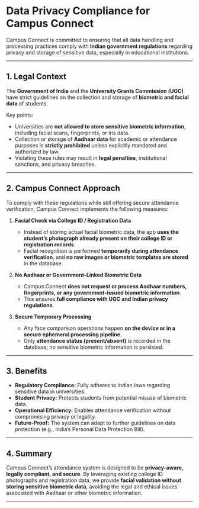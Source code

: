 # Data Privacy Compliance for Campus Connect

Campus Connect is committed to ensuring that all data handling and processing practices comply with **Indian government regulations** regarding privacy and storage of sensitive data, especially in educational institutions.

---

## 1. Legal Context

The **Government of India** and the **University Grants Commission (UGC)** have strict guidelines on the collection and storage of **biometric and facial data** of students.

Key points:

- Universities are **not allowed to store sensitive biometric information**, including facial scans, fingerprints, or iris data.
- Collection or storage of **Aadhaar data** for academic or attendance purposes is **strictly prohibited** unless explicitly mandated and authorized by law.
- Violating these rules may result in **legal penalties**, institutional sanctions, and privacy breaches.

---

## 2. Campus Connect Approach

To comply with these regulations while still offering secure attendance verification, Campus Connect implements the following measures:

1. **Facial Check via College ID / Registration Data**
   - Instead of storing actual facial biometric data, the app **uses the student’s photograph already present on their college ID or registration records**.
   - Facial recognition is performed **temporarily during attendance verification**, and **no raw images or biometric templates are stored** in the database.

2. **No Aadhaar or Government-Linked Biometric Data**
   - Campus Connect **does not request or process Aadhaar numbers, fingerprints, or any government-issued biometric information**.
   - This ensures **full compliance with UGC and Indian privacy regulations**.

3. **Secure Temporary Processing**
   - Any face comparison operations happen **on the device or in a secure ephemeral processing pipeline**.
   - Only **attendance status (present/absent)** is recorded in the database; no sensitive biometric information is persisted.

---

## 3. Benefits

- **Regulatory Compliance:** Fully adheres to Indian laws regarding sensitive data in universities.
- **Student Privacy:** Protects students from potential misuse of biometric data.
- **Operational Efficiency:** Enables attendance verification without compromising privacy or legality.
- **Future-Proof:** The system can adapt to further guidelines on data protection (e.g., India’s Personal Data Protection Bill).

---

## 4. Summary

Campus Connect’s attendance system is designed to be **privacy-aware, legally compliant, and secure**. By leveraging existing college ID photographs and registration data, we provide **facial validation without storing sensitive biometric data**, avoiding the legal and ethical issues associated with Aadhaar or other biometric information.

---
